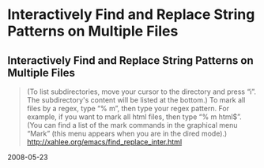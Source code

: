 # Interactively Find and Replace String Patterns on Multiple Files

## Interactively Find and Replace String Patterns on Multiple Files

> (To list subdirectories, move your cursor to the directory and press “i”. The subdirectory's content will be listed at the bottom.) To mark all files by a regex, type “% m”, then type your regex pattern. For example, if you want to mark all html files, then type “% m html$”. (You can find a list of the mark commands in the graphical menu “Mark” (this menu appears when you are in the dired mode).) 
> http://xahlee.org/emacs/find_replace_inter.html


2008-05-23